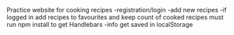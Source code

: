 Practice website for cooking recipes
  -registration/login
  -add new recipes
  -if logged in add recipes to favourites and keep count of cooked recipes
  must run npm install to get Handlebars
  -info get saved in localStorage

